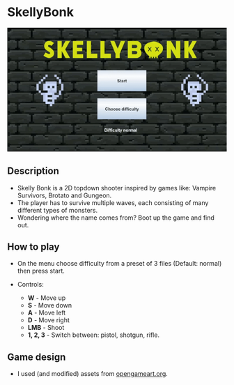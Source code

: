 # SkellyBonk

![](https://github.com/LorinczAdrien/SkellyBonk/blob/main/start_animation.gif)

## Description

- Skelly Bonk is a 2D topdown shooter inspired by games like: Vampire Survivors, Brotato and Gungeon.
- The player has to survive multiple waves, each consisting of many different types of monsters.
- Wondering where the name comes from? Boot up the game and find out.

## How to play

- On the menu choose difficulty from a preset of 3 files (Default: normal) then press start.

- Controls:
  - **W** - Move up
  - **S** - Move down
  - **A** - Move left
  - **D** - Move right
  - **LMB** - Shoot
  - **1, 2, 3** - Switch between: pistol, shotgun, rifle.

## Game design

- I used (and modified) assets from [opengameart.org](https://opengameart.org/).
